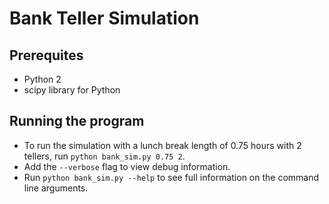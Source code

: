 # Bank Teller Simulation

## Prerequites
* Python 2
* scipy library for Python

## Running the program
* To run the simulation with a lunch break length of 0.75 hours with 2 tellers, run `python bank_sim.py 0.75 2`.
* Add the `--verbose` flag to view debug information.
* Run `python bank_sim.py --help` to see full information on the command line arguments.